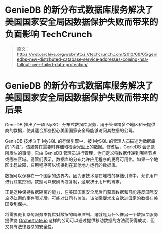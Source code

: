 # GenieDB 的新分布式数据库服务解决了美国国家安全局因数据保护失败而带来的负面影响 TechCrunch

> 原文：<https://web.archive.org/web/https://techcrunch.com/2013/08/05/geniedbs-new-distributed-database-service-addresses-coming-nsa-fallout-over-failed-data-protection/>

# GenieDB 的新分布式数据库服务解决了美国国家安全局因数据保护失败而带来的后果

GenieDB 推出了一项 MySQL 分布式数据库服务，用于管理跨多个地区和云提供商的数据，使其适合那些担心美国国家安全局能够访问其数据的公司。

GenieDB 技术位于 MySQL 的存储引擎中，被 MySQL 的管理人员描述为数据库的“内脏”。该服务在需要时存储和检索光盘上的数据。修改后，GenieDB 会记录所发生的事情。它由 GenieDB 管理员进行管理，他们定义将数据传递到哪些节点或哪些区域。高管们表示，数据库的分布允许应用程序的更高可用性。如果一个地区出现故障，应用程序可以切换到在其他地方运行的数据库。

数据可以保存在一个国家的边界内，因为该技术是在堆栈的存储引擎中，允许用户进行粒度控制。数据可以被隔离或复制，这取决于用户的需求。

正是这种保持数据隔离的能力，在美国国家安全局后门获取数据和可能违反国际安全港法案的事件曝光后，可能对公司有价值，该法案要求来自欧洲国家的数据在美国受到保护。

将需要更复杂的服务来提供对数据的精细控制。这就是为什么像另一个数据库服务提供商 [Orchestrate.io](https://web.archive.org/web/20221206165804/http://orchestrate.io/) 这样的公司可以通过提供移动数据的方法而获得成功，但又具有法律要求的安全性。
